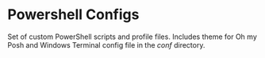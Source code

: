 # Powershell Configs

Set of custom PowerShell scripts and profile files. Includes theme for Oh my Posh and Windows Terminal config file in the *conf* directory.
